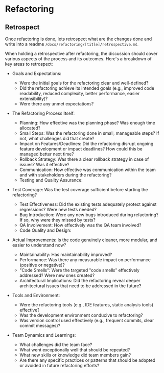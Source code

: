 # Refactoring

## Retrospect

Once refactoring is done, lets retrospect what are the changes done and write into a readme `/docs/refactoring/[title]/retrospective.md`.

When holding a retrospective after refactoring, the discussion should cover various aspects of the process and its outcomes. Here's a breakdown of key areas to retrospect:

- Goals and Expectations:
  - Were the initial goals for the refactoring clear and well-defined?
  - Did the refactoring achieve its intended goals (e.g., improved code readability, reduced complexity, better performance, easier extensibility)?
  - Were there any unmet expectations?
- The Refactoring Process Itself:
  - Planning: How effective was the planning phase? Was enough time allocated?
  - Small Steps: Was the refactoring done in small, manageable steps? If not, what challenges did that create?
  - Impact on Features/Deadlines: Did the refactoring disrupt ongoing feature development or impact deadlines? How could this be managed better next time?
  - Rollback Strategy: Was there a clear rollback strategy in case of issues? Was it effective?
  - Communication: How effective was communication within the team and with stakeholders during the refactoring?
  - Testing and Quality Assurance:

- Test Coverage: Was the test coverage sufficient before starting the refactoring?
  - Test Effectiveness: Did the existing tests adequately protect against regressions? Were new tests needed?
  - Bug Introduction: Were any new bugs introduced during refactoring? If so, why were they missed by tests?
  - QA Involvement: How effectively was the QA team involved?
  - Code Quality and Design:

- Actual Improvements: Is the code genuinely cleaner, more modular, and easier to understand now?
  - Maintainability: Has maintainability improved?
  - Performance: Was there any measurable impact on performance (positive or negative)?
  - "Code Smells": Were the targeted "code smells" effectively addressed? Were new ones created?
  - Architectural Implications: Did the refactoring reveal deeper architectural issues that need to be addressed in the future?

- Tools and Environment:
  - Were the refactoring tools (e.g., IDE features, static analysis tools) effective?
  - Was the development environment conducive to refactoring?
  - Was version control used effectively (e.g., frequent commits, clear commit messages)?

- Team Dynamics and Learnings:
  - What challenges did the team face?
  - What went exceptionally well that should be repeated?
  - What new skills or knowledge did team members gain?
  - Are there any specific practices or patterns that should be adopted or avoided in future refactoring efforts?

